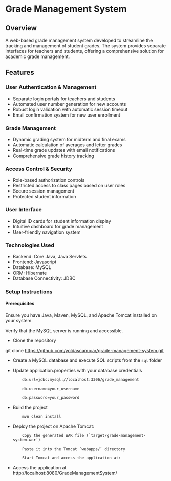 # Grade Management System

## Overview
A web-based grade management system developed to streamline the tracking and management of student grades. The system provides separate interfaces for teachers and students, offering a comprehensive solution for academic grade management.

## Features
### User Authentication & Management

- Separate login portals for teachers and students
- Automated user number generation for new accounts
- Robust login validation with automatic session timeout
- Email confirmation system for new user enrollment

### Grade Management

- Dynamic grading system for midterm and final exams
- Automatic calculation of averages and letter grades
- Real-time grade updates with email notifications
- Comprehensive grade history tracking

### Access Control & Security

- Role-based authorization controls
- Restricted access to class pages based on user roles
- Secure session management
- Protected student information

### User Interface

- Digital ID cards for student information display
- Intuitive dashboard for grade management
- User-friendly navigation system

### Technologies Used

- Backend: Core Java, Java Servlets
- Frontend: Javascript
- Database: MySQL
- ORM: Hibernate
- Database Connectivity: JDBC

### Setup Instructions

#### Prerequisites

Ensure you have Java, Maven, MySQL, and Apache Tomcat installed on your system.

Verify that the MySQL server is running and accessible.

- Clone the repository

git clone https://github.com/yoldascanucar/grade-management-system.git

- Create a MySQL database and execute SQL scripts from the `sql` folder

- Update application.properties with your database credentials
   
          db.url=jdbc:mysql://localhost:3306/grade_management
 
          db.username=your_username

          db.password=your_password

- Build the project

          mvn clean install

- Deploy the project on Apache Tomcat:

          Copy the generated WAR file (`target/grade-management-system.war`)
    
          Paste it into the Tomcat `webapps/` directory
   
          Start Tomcat and access the application at:

 - Access the application at  http://localhost:8080/GradeManagementSystem/

